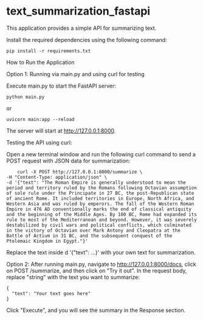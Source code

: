 # text_summarization_fastapi

This application provides a simple API for summarizing text.

Install the required dependencies using the following command:
    
    pip install -r requirements.txt

How to Run the Application

Option 1: Running via main.py and using curl for testing

Execute main.py to start the FastAPI server:
    
    python main.py
    
or
    
    uvicorn main:app --reload

The server will start at http://127.0.0.1:8000.

Testing the API using curl:

Open a new terminal window and run the following curl command to send a POST request with JSON data for summarization:

        curl -X POST http://127.0.0.1:8000/summarize \
    -H "Content-Type: application/json" \
    -d '{"text": "The Roman Empire is generally understood to mean the period and territory ruled by the Romans following Octavian assumption of sole rule under the Principate in 27 BC, the post-Republican state of ancient Rome. It included territories in Europe, North Africa, and Western Asia and was ruled by emperors. The fall of the Western Roman Empire in 476 AD conventionally marks the end of classical antiquity and the beginning of the Middle Ages. By 100 BC, Rome had expanded its rule to most of the Mediterranean and beyond. However, it was severely destabilized by civil wars and political conflicts, which culminated in the victory of Octavian over Mark Antony and Cleopatra at the Battle of Actium in 31 BC, and the subsequent conquest of the Ptolemaic Kingdom in Egypt."}'


Replace the text inside d '{"text": ...}' with your own text for summarization.

Option 2: After running main.py, navigate to http://127.0.0.1:8000/docs, click on POST /summarize, and then click on "Try it out". In the request body, replace "string" with the text you want to summarize:

    {
      "text": "Your text goes here"
    }

Click "Execute", and you will see the summary in the Response section.

